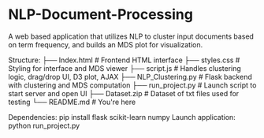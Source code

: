 # NLP-Document-Processing
A web based application that utilizes NLP to cluster input documents based on term frequency, and builds an MDS plot for visualization.

Structure:
├── Index.html           # Frontend HTML interface
├── styles.css           # Styling for interface and MDS viewer
├── script.js            # Handles clustering logic, drag/drop UI, D3 plot, AJAX
├── NLP_Clustering.py    # Flask backend with clustering and MDS computation
├── run_project.py       # Launch script to start server and open UI
├── Dataset.zip          # Dataset of txt files used for testing
└── README.md            # You're here

Dependencies: 
pip install flask scikit-learn numpy
Launch application:
python run_project.py
